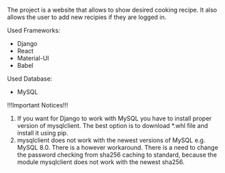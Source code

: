 The project is a website that allows to show desired cooking recipe. It also allows the user to add new recipies if they are logged in.

Used Frameworks:
 - Django
 - React
 - Material-UI
 - Babel

Used Database:
 - MySQL

 !!!Important Notices!!!
 1. If you want for Django to work with MySQL you have to install proper version of mysqlclient. The best option is to download *.whl file and install it using pip.
 2. mysqlclient does not work with the newest versions of MySQL e.g. MySQL 8.0. There is a however workaround. There is a need to change the password checking from sha256 caching to standard, because the module mysqlclient does not work with the newest sha256.
